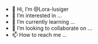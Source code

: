 - 👋 Hi, I’m @Lora-lusiger
- 👀 I’m interested in ...
- 🌱 I’m currently learning ...
- 💞️ I’m looking to collaborate on ...
- 📫 How to reach me ...

<!---
Lora-lusiger/Lora-lusiger is a ✨ special ✨ repository because its `README.md` (this file) appears on your GitHub profile.
You can click the Preview link to take a look at your changes.
--->
